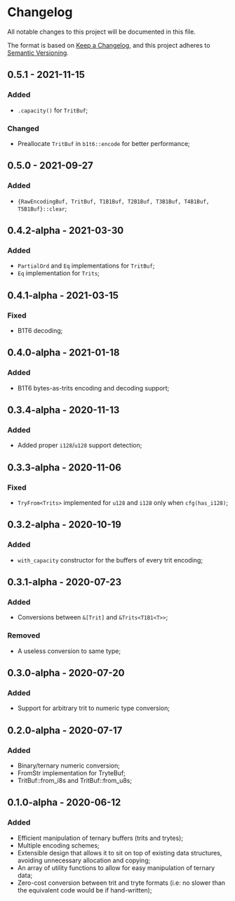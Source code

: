 # Changelog

All notable changes to this project will be documented in this file.

The format is based on [Keep a Changelog](https://keepachangelog.com/en/1.0.0/),
and this project adheres to [Semantic Versioning](https://semver.org/spec/v2.0.0.html).

<!-- ## Unreleased - YYYY-MM-DD

### Added

### Changed

### Deprecated

### Removed

### Fixed

### Security -->

## 0.5.1 - 2021-11-15

### Added

- `.capacity()` for `TritBuf`;

### Changed

- Preallocate `TritBuf` in `b1t6::encode` for better performance;

## 0.5.0 - 2021-09-27

### Added

- `{RawEncodingBuf, TritBuf, T1B1Buf, T2B1Buf, T3B1Buf, T4B1Buf, T5B1Buf}::clear`;

## 0.4.2-alpha - 2021-03-30

### Added

- `PartialOrd` and `Eq` implementations for `TritBuf`;
- `Eq` implementation for `Trits`;

## 0.4.1-alpha - 2021-03-15

### Fixed

- B1T6 decoding;

## 0.4.0-alpha - 2021-01-18

### Added

- B1T6 bytes-as-trits encoding and decoding support;

## 0.3.4-alpha - 2020-11-13

### Added

- Added proper `i128`/`u128` support detection;

## 0.3.3-alpha - 2020-11-06

### Fixed

- `TryFrom<Trits>` implemented for `u128` and `i128` only when `cfg(has_i128)`;

## 0.3.2-alpha - 2020-10-19

### Added

- `with_capacity` constructor for the buffers of every trit encoding;

## 0.3.1-alpha - 2020-07-23

### Added

- Conversions between `&[Trit]` and `&Trits<T1B1<T>>`;

### Removed

- A useless conversion to same type;

## 0.3.0-alpha - 2020-07-20

### Added

- Support for arbitrary trit to numeric type conversion;

## 0.2.0-alpha - 2020-07-17

### Added

- Binary/ternary numeric conversion;
- FromStr implementation for TryteBuf;
- TritBuf::from_i8s and TritBuf::from_u8s;

## 0.1.0-alpha - 2020-06-12

### Added

- Efficient manipulation of ternary buffers (trits and trytes);
- Multiple encoding schemes;
- Extensible design that allows it to sit on top of existing data structures, avoiding unnecessary allocation and copying;
- An array of utility functions to allow for easy manipulation of ternary data;
- Zero-cost conversion between trit and tryte formats (i.e: no slower than the equivalent code would be if hand-written);
